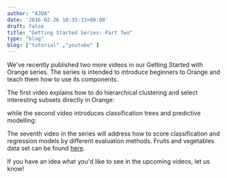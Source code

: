 ```yaml
---
author: "AJDA"
date: '2016-02-26 10:35:33+00:00'
draft: false
title: "Getting Started Series: Part Two"
type: "blog"
blog: ["tutorial" ,"youtube" ]
---
```


We've recently published two more videos in our Getting Started with Orange series. The series is intended to introduce beginners to Orange and teach them how to use its components.



The first video explains how to do hierarchical clustering and select interesting subsets directly in Orange:

<YouTube embedId="dJ5z2SRwzgs" />

while the second video introduces classification trees and predictive modelling:

<YouTube embedId="D6zd7m2aYqU" />



The seventh video in the series will address how to score classification and regression models by different evaluation methods. Fruits and vegetables data set can be found [here](https://raw.githubusercontent.com/ajdapretnar/datasets/master/data/fruits-and-vegetables-train.tab).



If you have an idea what you'd like to see in the upcoming videos, let us know!
